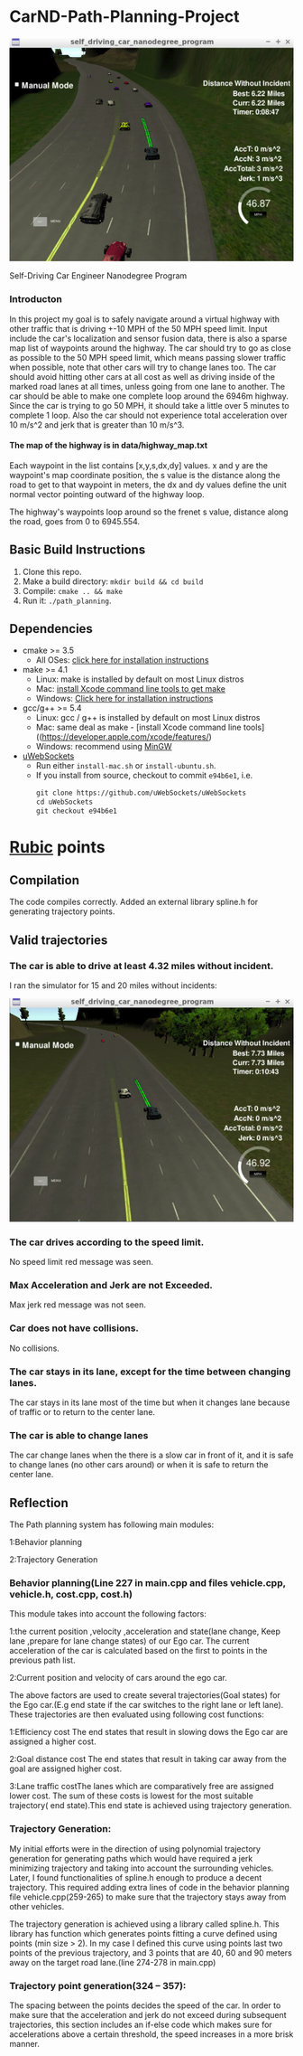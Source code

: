 # CarND-Path-Planning-Project

![Lane chnage](images/lane_change.png)

Self-Driving Car Engineer Nanodegree Program

### Introducton
In this project my goal is to safely navigate around a virtual highway with other traffic that is driving +-10 MPH of the 50 MPH speed limit. Input include the car's localization and sensor fusion data, there is also a sparse map list of waypoints around the highway. The car should try to go as close as possible to the 50 MPH speed limit, which means passing slower traffic when possible, note that other cars will try to change lanes too. The car should avoid hitting other cars at all cost as well as driving inside of the marked road lanes at all times, unless going from one lane to another. The car should be able to make one complete loop around the 6946m highway. Since the car is trying to go 50 MPH, it should take a little over 5 minutes to complete 1 loop. Also the car should not experience total acceleration over 10 m/s^2 and jerk that is greater than 10 m/s^3.

#### The map of the highway is in data/highway_map.txt
Each waypoint in the list contains  [x,y,s,dx,dy] values. x and y are the waypoint's map coordinate position, the s value is the distance along the road to get to that waypoint in meters, the dx and dy values define the unit normal vector pointing outward of the highway loop.

The highway's waypoints loop around so the frenet s value, distance along the road, goes from 0 to 6945.554.

## Basic Build Instructions

1. Clone this repo.
2. Make a build directory: `mkdir build && cd build`
3. Compile: `cmake .. && make`
4. Run it: `./path_planning`.

## Dependencies

* cmake >= 3.5
  * All OSes: [click here for installation instructions](https://cmake.org/install/)
* make >= 4.1
  * Linux: make is installed by default on most Linux distros
  * Mac: [install Xcode command line tools to get make](https://developer.apple.com/xcode/features/)
  * Windows: [Click here for installation instructions](http://gnuwin32.sourceforge.net/packages/make.htm)
* gcc/g++ >= 5.4
  * Linux: gcc / g++ is installed by default on most Linux distros
  * Mac: same deal as make - [install Xcode command line tools]((https://developer.apple.com/xcode/features/)
  * Windows: recommend using [MinGW](http://www.mingw.org/)
* [uWebSockets](https://github.com/uWebSockets/uWebSockets)
  * Run either `install-mac.sh` or `install-ubuntu.sh`.
  * If you install from source, checkout to commit `e94b6e1`, i.e.
    ```
    git clone https://github.com/uWebSockets/uWebSockets 
    cd uWebSockets
    git checkout e94b6e1
    ```
# [Rubic](https://review.udacity.com/#!/rubrics/1020/view) points

## Compilation

The code compiles correctly. Added an external library spline.h for generating trajectory points.
## Valid trajectories
### The car is able to drive at least 4.32 miles without incident.
I ran the simulator for 15 and 20 miles without incidents:

![7.73 miles](images/7_73.png)

### The car drives according to the speed limit.
No speed limit red message was seen.

### Max Acceleration and Jerk are not Exceeded.
Max jerk red message was not seen.

### Car does not have collisions.
No collisions.

### The car stays in its lane, except for the time between changing lanes.
The car stays in its lane most of the time but when it changes lane because of traffic or to return to the center lane.

### The car is able to change lanes
The car change lanes when the there is a slow car in front of it, and it is safe to change lanes (no other cars around) or when it is safe to return the center lane.
## Reflection
The Path planning system has following main modules:

1:Behavior planning

2:Trajectory Generation

### Behavior planning(Line 227 in main.cpp and files vehicle.cpp, vehicle.h, cost.cpp, cost.h)

This module takes into account the following factors:

1:the current position ,velocity ,acceleration and state(lane change, Keep lane ,prepare for lane change states) of our Ego car. The current acceleration of the car is calculated based on the first to points in the previous path list.

2:Current position and velocity of cars around the ego car.

The above factors are used to create several trajectories(Goal states) for the Ego car.(E.g end state if the car switches to the right lane or left lane). These trajectories are then evaluated using following cost functions:

1:Efficiency cost
The end states that result in slowing dows the Ego car are assigned a higher cost.

2:Goal distance cost
The end states that result in taking car away from the goal are assigned higher cost.

3:Lane traffic costThe lanes which are comparatively free are assigned lower cost.
The sum of these costs is lowest for the most suitable trajectory( end state).This end state is achieved using trajectory generation.

### Trajectory Generation:

My initial efforts were in the direction of using polynomial trajectory generation for generating paths which would have required a jerk minimizing trajectory and taking into account the surrounding vehicles. Later, I found functionalities of spline.h enough to produce a decent trajectory. This required adding extra lines of code in the behavior planning file vehicle.cpp(259-265) to make sure that the trajectory stays away from other vehicles.

The trajectory generation is achieved using a library called spline.h. This library has function which generates points fitting a curve defined using points (min size > 2). In my case I defined this curve using points last two points of the previous trajectory, and 3 points that are 40, 60 and 90 meters away on the target road lane.(line 274-278 in main.cpp)

### Trajectory point generation(324 – 357):
The spacing between the points decides the speed of the car. In order to make sure that the acceleration and jerk do not exceed during subsequent trajectories, this section includes an if-else code which makes sure for accelerations above a certain threshold, the speed increases in a more brisk manner.



